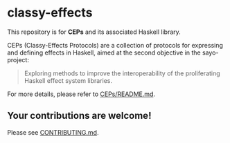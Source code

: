 # classy-effects

This repository is for **CEPs** and its associated Haskell library.

CEPs (Classy-Effects Protocols) are a collection of protocols for expressing and defining effects in Haskell, aimed at the second objective in the sayo-project:

> Exploring methods to improve the interoperability of the proliferating Haskell effect system libraries.

For more details, please refer to [CEPs/README.md](CEPs/README.md).

## Your contributions are welcome!
Please see [CONTRIBUTING.md](CONTRIBUTING.md).
